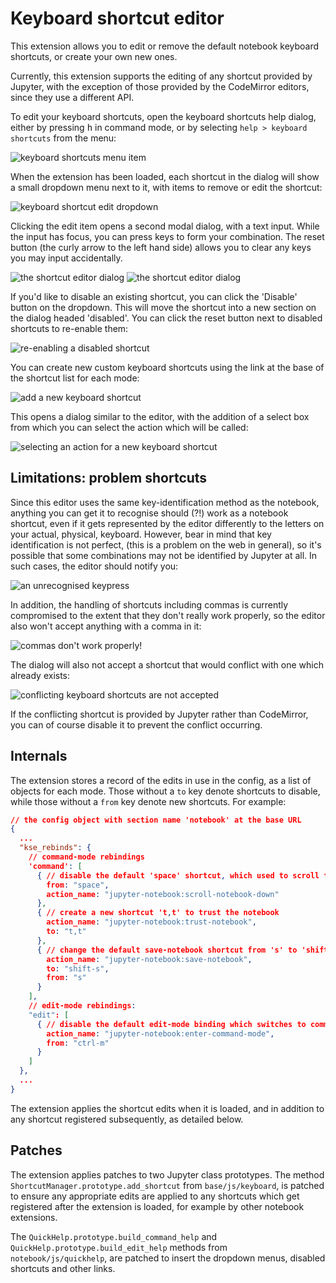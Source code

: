 Keyboard shortcut editor
========================
This extension allows you to edit or remove the default notebook keyboard
shortcuts, or create your own new ones.

Currently, this extension supports the editing of any shortcut provided by
Jupyter, with the exception of those provided by the CodeMirror editors, since
they use a different API.

To edit your keyboard shortcuts, open the keyboard shortcuts help dialog,
either by pressing <kbd>h</kbd> in command mode, or by selecting
`help > keyboard shortcuts` from the menu:

![keyboard shortcuts menu item](readme_menu_item.png)

When the extension has been loaded, each shortcut in the dialog will show a
small dropdown menu next to it, with items to remove or edit the shortcut:

![keyboard shortcut edit dropdown](readme_dropdown.png)

Clicking the edit item opens a second modal dialog, with a text input. While
the input has focus, you can press keys to form your combination. The reset
button (the curly arrow to the left hand side) allows you to clear any keys you
may input accidentally.

![the shortcut editor dialog](readme_shortcut_editor_blank.png)
![the shortcut editor dialog](readme_shortcut_editor_success.png)

If you'd like to disable an existing shortcut, you can click the 'Disable'
button on the dropdown. This will move the shortcut into a new section on the
dialog headed 'disabled'. You can click the reset button next to disabled
shortcuts to re-enable them:

![re-enabling a disabled shortcut](readme_reset_disabled.png)

You can create new custom keyboard shortcuts using the link at the base of the
shortcut list for each mode:

![add a new keyboard shortcut](readme_add_new_link.png)

This opens a dialog similar to the editor, with the addition of a select box
from which you can select the action which will be called:

![selecting an action for a new keyboard shortcut](readme_add_new_select_action.png)


Limitations: problem shortcuts
------------------------------

Since this editor uses the same key-identification method as the notebook,
anything you can get it to recognise should (?!) work as a notebook shortcut,
even if it gets represented by the editor differently to the letters on your
actual, physical, keyboard. However, bear in mind that key identification is
not perfect, (this is a problem on the web in general), so it's possible that
some combinations may not be identified by Jupyter at all. In such cases, the
editor should notify you:

![an unrecognised keypress](readme_undefined_key.png)

In addition, the handling of shortcuts including commas is currently
compromised to the extent that they don't really work properly, so the editor
also won't accept anything with a comma in it:

![commas don't work properly!](readme_comma.png)

The dialog will also not accept a shortcut that would conflict with one which
already exists:

![conflicting keyboard shortcuts are not accepted](readme_conflict.png)

If the conflicting shortcut is provided by Jupyter rather than CodeMirror, you
can of course disable it to prevent the conflict occurring.


Internals
---------

The extension stores a record of the edits in use in the config, as a list
of objects for each mode. Those without a `to` key denote shortcuts to disable,
while those without a `from` key denote new shortcuts. For example:

```json
// the config object with section name 'notebook' at the base URL
{
  ...
  "kse_rebinds": {
    // command-mode rebindings
    'command': [
      { // disable the default 'space' shortcut, which used to scroll the notebook down
      	from: "space",
        action_name: "jupyter-notebook:scroll-notebook-down"
      },
      { // create a new shortcut 't,t' to trust the notebook
        action_name: "jupyter-notebook:trust-notebook",
        to: "t,t"
      },
      { // change the default save-notebook shortcut from 's' to 'shift-s'
        action_name: "jupyter-notebook:save-notebook",
        to: "shift-s",
        from: "s"
      }
    ],
    // edit-mode rebindings:
    "edit": [
      { // disable the default edit-mode binding which switches to command mode
        action_name: "jupyter-notebook:enter-command-mode",
        from: "ctrl-m"
      }
    ]
  },
  ...
}
```

The extension applies the shortcut edits when it is loaded, and in addition to
any shortcut registered subsequently, as detailed below.


Patches
-------

The extension applies patches to two Jupyter class prototypes.
The method `ShortcutManager.prototype.add_shortcut` from `base/js/keyboard`,
is patched to ensure any appropriate edits are applied to any shortcuts which
get registered after the extension is loaded, for example by other notebook
extensions.

The `QuickHelp.prototype.build_command_help` and
`QuickHelp.prototype.build_edit_help` methods from `notebook/js/quickhelp`, are
patched to insert the dropdown menus, disabled shortcuts and other links.
